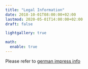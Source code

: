 ```yaml
---
title: "Legal Information"
date: 2018-10-01T08:00:00+02:00
lastmod: 2020-05-01T14:00:00+02:00
draft: false

lightgallery: true

math:
  enable: true
---
```


Please refer to [german impress info](/de/legal)